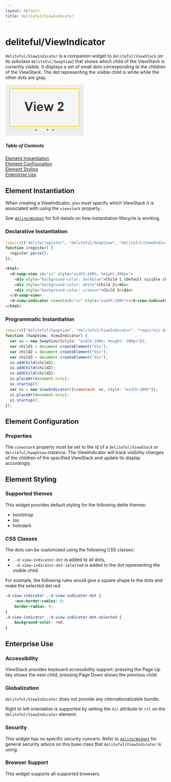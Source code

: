 ```yaml
---
layout: default
title: deliteful/ViewIndicator
---
```


# deliteful/ViewIndicator

`deliteful/ViewIndicator` is a companion widget to `deliteful/ViewStack` (or its subclass `deliteful/SwapView`) that
shows which child of the ViewStack is currently visible. It displays a set of small dots corresponding to the
children of the ViewStack. The dot representing the visible child is white while the other dots are gray.

![ViewIndicator Transitions](images/ViewIndicator.png)

##### Table of Contents
[Element Instantiation](#instantiation)  
[Element Configuration](#configuration)  
[Element Styling](#styling)  
[Enterprise Use](#enterprise)  

<a name="instantiation"></a>
## Element Instantiation

When creating a ViewIndicator, you must specify which ViewStack it is associated with using the `viewstack` property.

See [`delite/Widget`](/delite/docs/master/Widget.md) for full details on how instantiation lifecycle is working.

### Declarative Instantiation

```js
require(["delite/register", "deliteful/SwapView", "deliteful/ViewIndicator", "requirejs-domready/domReady!"],
function (register) {
  register.parse();
});
```

```html
<html>
  <d-swap-view id="sv" style="width:100%; height:200px">
    <div style="background-color: darkblue">Child 1 (Default visible child)</div>
    <div style="background-color: white">Child 2</div>
    <div style="background-color: crimson">Child 3</div>
  </d-swap-view>
  <d-view-indicator viewstack="sv" style="width:100%"></d-view-indicator>
</html>
```

### Programmatic Instantiation

```js
require(["deliteful/SwapView", "deliteful/ViewIndicator", "requirejs-domready/domReady!"],
function (SwapView, ViewIndicator) {
  var sv = new SwapView({style: "width:100%; height: 200px"});
  var child1 = document.createElement("div");
  var child2 = document.createElement("div");
  var child3 = document.createElement("div");
  sv.addChild(child1);
  sv.addChild(child2);
  sv.addChild(child3);
  sv.placeAt(document.body);
  sv.startup();
  var vi = new ViewIndicator({viewstack: sv, style: "width:100%"});
  vi.placeAt(document.body);
  vi.startup();
});
```

<a name="configuration"></a>
## Element Configuration

### Properties

The `viewstack` property must be set to the id of a `deliteful/ViewStack` or `deliteful/SwapView` instance. The
ViewIndicator will track visibility changes of the children of the specified ViewStack and update its display
accordingly.

<a name="styling"></a>
## Element Styling

### Supported themes

This widget provides default styling for the following delite themes:

* bootstrap
* ios
* holodark

### CSS Classes

The dots can be customized using the following CSS classes:

* `.-d-view-indicator-dot` is added to all dots,
* `.-d-view-indicator-dot-selected`  is added to the dot representing the visible child.

For example, the following rules would give a square shape to the dots and make the selected dot red:
```css
.d-view-indicator .-d-view-indicator-dot {
	-moz-border-radius: 0;
	border-radius: 0;
}
.d-view-indicator .-d-view-indicator-dot-selected {
	background-color: red;
}
```

<a name="enterprise"></a>
## Enterprise Use

### Accessibility

ViewStack provides keyboard accessibility support: pressing the Page Up key shows the next child,
pressing Page Down shows the previous child.

### Globalization

`deliteful/ViewIndicator` does not provide any internationalizable bundle.

Right to left orientation is supported by setting the `dir` attribute to `rtl` on the `deliteful/ViewIndicator` element.

### Security

This widget has no specific security concern. Refer to [`delite/Widget`](/delite/docs/master/Widget.md) for general security advice on this base class that `deliteful/ViewIndicator` is using.

### Browser Support

This widget supports all supported browsers.
